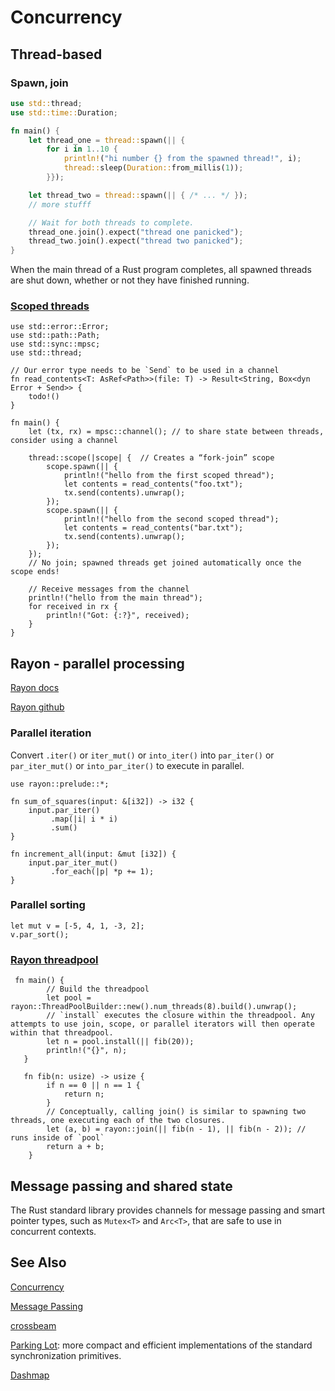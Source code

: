 # Concurrency 

## Thread-based

### Spawn, join

```rust
use std::thread;
use std::time::Duration;

fn main() {
    let thread_one = thread::spawn(|| {
        for i in 1..10 {
            println!("hi number {} from the spawned thread!", i);
            thread::sleep(Duration::from_millis(1));
        }});

    let thread_two = thread::spawn(|| { /* ... */ });
    // more stufff

    // Wait for both threads to complete.
    thread_one.join().expect("thread one panicked");
    thread_two.join().expect("thread two panicked");
}
```

When the main thread of a Rust program completes, all spawned threads are shut down, whether or not they have finished running. 


### [Scoped threads]( https://doc.rust-lang.org/std/thread/fn.scope.html )

```rust,ignore
use std::error::Error;
use std::path::Path;
use std::sync::mpsc;
use std::thread;

// Our error type needs to be `Send` to be used in a channel
fn read_contents<T: AsRef<Path>>(file: T) -> Result<String, Box<dyn Error + Send>> {
    todo!()
}

fn main() {
    let (tx, rx) = mpsc::channel(); // to share state between threads, consider using a channel

    thread::scope(|scope| {  // Creates a “fork-join” scope
        scope.spawn(|| {
            println!("hello from the first scoped thread");
            let contents = read_contents("foo.txt");
            tx.send(contents).unwrap();
        });
        scope.spawn(|| {
            println!("hello from the second scoped thread");
            let contents = read_contents("bar.txt");
            tx.send(contents).unwrap();
        });
    });
    // No join; spawned threads get joined automatically once the scope ends!

    // Receive messages from the channel
    println!("hello from the main thread");
    for received in rx {
        println!("Got: {:?}", received);
    }
}
```


## Rayon - parallel processing

[Rayon docs]( https://docs.rs/rayon/latest/rayon/ )

[Rayon github]( https://github.com/rayon-rs/rayon )

### Parallel iteration

Convert `.iter()` or `iter_mut()` or `into_iter()` into `par_iter()` or `par_iter_mut()` or `into_par_iter()` to execute in parallel.

```rust, ignore
use rayon::prelude::*;

fn sum_of_squares(input: &[i32]) -> i32 {
    input.par_iter()
         .map(|i| i * i)
         .sum()
}

fn increment_all(input: &mut [i32]) {
    input.par_iter_mut()
         .for_each(|p| *p += 1);
}
```


### Parallel sorting

```rust,ignore
let mut v = [-5, 4, 1, -3, 2];
v.par_sort();
```


### [Rayon threadpool]( https://docs.rs/rayon/latest/rayon/struct.ThreadPool.html# )

```rust,ignore
 fn main() {
        // Build the threadpool
        let pool = rayon::ThreadPoolBuilder::new().num_threads(8).build().unwrap();
        // `install` executes the closure within the threadpool. Any attempts to use join, scope, or parallel iterators will then operate within that threadpool.
        let n = pool.install(|| fib(20)); 
        println!("{}", n);
   }

   fn fib(n: usize) -> usize {
        if n == 0 || n == 1 {
            return n;
        }
        // Conceptually, calling join() is similar to spawning two threads, one executing each of the two closures. 
        let (a, b) = rayon::join(|| fib(n - 1), || fib(n - 2)); // runs inside of `pool`
        return a + b;
    }
```


## Message passing and shared state

The Rust standard library provides channels for message passing and smart pointer types, such as `Mutex<T>` and `Arc<T>`, that are safe to use in concurrent contexts. 


## See Also

[Concurrency]( https://doc.rust-lang.org/book/ch16-00-concurrency.html )

[Message Passing]( https://doc.rust-lang.org/book/ch16-02-message-passing.html )

[crossbeam](https://docs.rs/crossbeam/latest/crossbeam/)

[Parking Lot]( https://crates.io/crates/parking_lot ): more compact and efficient implementations of the standard synchronization primitives.

[Dashmap]( https://docs.rs/dashmap/5.3.3/dashmap/struct.DashMap.html# )



